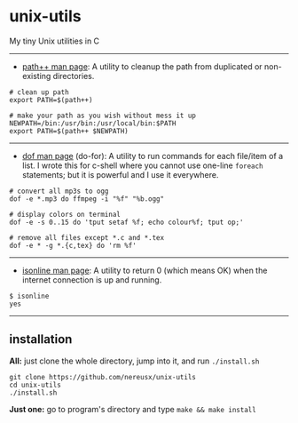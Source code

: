 # unix-utils

My tiny Unix utilities in C

---

* [path++ man page](https://github.com/nereusx/unix-utils/blob/master/pathpp/path%2B%2B.pdf):
A utility to cleanup the path from duplicated or non-existing directories.

```
# clean up path
export PATH=$(path++)
	
# make your path as you wish without mess it up
NEWPATH=/bin:/usr/bin:/usr/local/bin:$PATH
export PATH=$(path++ $NEWPATH)
```
---

* [dof man page](https://github.com/nereusx/unix-utils/blob/master/dof/dof.pdf) (do-for):
A utility to run commands for each file/item of a list.
I wrote this for c-shell where you cannot use one-line `foreach` statements; but it is powerful and I use it everywhere.


```
# convert all mp3s to ogg
dof -e *.mp3 do ffmpeg -i "%f" "%b.ogg"
	
# display colors on terminal
dof -e -s 0..15 do 'tput setaf %f; echo colour%f; tput op;'
	
# remove all files except *.c and *.tex
dof -e * -g *.{c,tex} do 'rm %f'
```
---

* [isonline man page](https://github.com/nereusx/unix-utils/blob/master/isonline/isonline.pdf):
A utility to return 0 (which means OK) when the internet connection is up and running.

```
$ isonline
yes
```
---

## installation

**All:** just clone the whole directory, jump into it, and run `./install.sh`
```
git clone https://github.com/nereusx/unix-utils
cd unix-utils
./install.sh
```

**Just one:** go to program's directory and type `make && make install`
